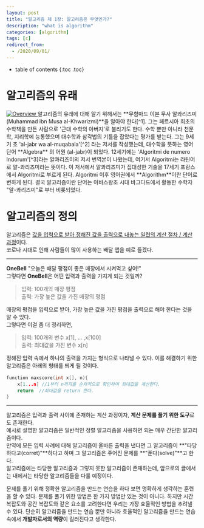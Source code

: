 ```yaml
---
layout: post
title: "알고리즘 제 1장: 알고리즘은 무엇인가?"
description: "what is algorithm"
categories: [algorithm]
tags: [c]
redirect_from:
  - /2020/09/01/
---
```

* table of contents
{:toc .toc}
# 알고리즘의 유래
<a class="post-image" href="https://upload.wikimedia.org/wikipedia/commons/3/31/1983_CPA_5426.jpg">
<img itemprop="image" data-src="https://upload.wikimedia.org/wikipedia/commons/3/31/1983_CPA_5426.jpg" style="width:400px; height:500px;" src="/assets/javascripts/unveil/loader.gif" alt="Overview" />
</a>
알고리즘의 유래에 대해 알기 위해서는 **무함마드 이븐 무사 알콰리즈미 (Muhammad ibn Musa al-Khwarizmi)**을 알아야 한다[^1].  
그는 페르시아 최초의 수학책을 만든 사람으로 '근대 수학의 아버지'로 불리기도 한다. 수학 뿐만 아니라 천문학, 지리학에 능통했으며 대수학과 삼각법의 기틀을 잡았다는 평가를 받는다.  
그는 9세기 초 'al-jabr wa al-muqabala'[^2] 라는 저서를 작성했는데, 대수학을 뜻하는 영어 단어 **Algebra** 의 어원 (al-jabr)이 되었다.  
12세기에는 'Algoritmi de numero Indorum'[^3]라는 알콰리즈미의 저서 번역본이 나왔는데, 여기서 Algoritmi는 라틴어로 알-콰리즈미라는 뜻이다. 이 저서에서 알콰리즈미가 집대성한 기술을 17세기 프랑스에서 Algoritmi로 부르게 된다. Algoritmi 이후 영어권에서 **Algorithm**이란 단어로 변하게 된다.    
결국 알고리즘이란 단어는 아바스왕조 시대 바그다드에서 활동한 수학자 "알-콰리즈미"로 부터 비롯되었다.

# 알고리즘의 정의
알고리즘은 <ins>값을 입력으로 받아 정해진 값을 출력으로 내놓는 일련의 계산 절차 / 계산 과정</ins>이다.      
코로나 시대로 인해 사람들이 많이 사용하는 배달 앱을 예로 들겠다.  
- - -
**OneBell** "오늘은 배달 평점이 좋은 매장에서 시켜먹고 싶어!"  
그렇다면 **OneBell**은 어떤 입력과 출력을 가지게 되는 것일까?  

> 입력: 100개의 매장 평점  
> 출력: 가장 높은 값을 가진 매장의 평점

매장의 평점을 입력으로 받아, 가장 높은 값을 가진 평점을 출력으로 해야 한다는 것을 알 수 있다.  
그렇다면 이걸 좀 더 정리하면,  

> 입력: 100개의 변수 x[1], ... ,x[100]  
> 출력: 최대값을 가진 변수 x[n]

정해진 입력 속에서 하나의 출력을 가지는 형식으로 나타낼 수 있다. 이를 해결하기 위한 알고리즘은 아래의 형태를 띄게 될 것이다.  

~~~ c
function maxscore(int x[], n){
    x[1...n] //1부터 n까지를 순차적으로 확인하여 최대값을 계산한다.
    return  //최대값을 return 한다.
}
~~~

- - -

알고리즘은 입력과 출력 사이에 존재하는 계산 과정이자, **계산 문제를 풀기 위한 도구**로도 존재한다.  
예시로 설명한 알고리즘은 일반적인 정렬 알고리즘을 사용하면 되는 매우 간단한 알고리즘이다.  
만약에 모든 입력 사례에 대해 알고리즘이 올바른 출력을 낸다면 그 알고리즘이 **"타당하다고(corret)"**하다고 하며 그 알고리즘은 주어진 문제를 **"푼다(solve)"**고 한다.  
알고리즘에는 타당한 알고리즘과 그렇지 못한 알고리즘이 존재하는데, 앞으로의 글에서는 내에서는 타당한 알고리즘들을 다룰 예정이다.  

문제를 풀기 위해 정확한 알고리즘을 만드는 연습을 하다 보면 명확하게 생각하는 훈련을 할 수 있다. 문제를 풀기 위한 방법은 한 가지 방법만 있는 것이 아니다. 하지만 시간 복잡도와 공간 복잡도와 같은 요소를 고려한다면 우리는 가장 효율적인 방법을 추려낼 수 있다. 단순히 알고리즘을 만드는 연습 뿐만 아니라 효율적인 알고리즘을 만드는 연습 속에서 **개발자로서의 역량**이 길러진다고 생각한다.  


[^1]: [wikipedia(콰리즈미)](https://ko.wikipedia.org/wiki/%EC%BD%B0%EB%A6%AC%EC%A6%88%EB%AF%B8)
[^2]: 이항과 환산에 의한 계산에 관한 요약
[^3]: 인도 수학에 의한 계산법
